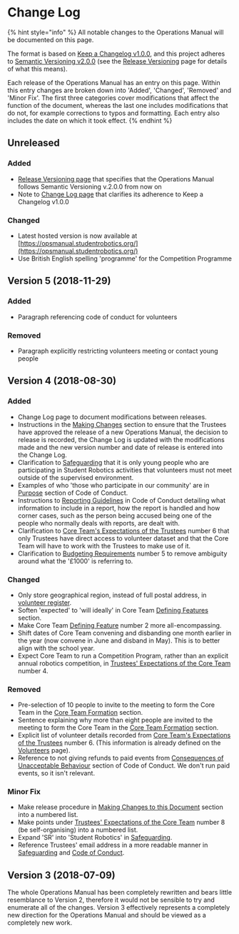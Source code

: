 # Change Log

{% hint style="info" %}
All notable changes to the Operations Manual will be documented on this page.

The format is based on [Keep a Changelog v1.0.0](https://keepachangelog.com/en/1.0.0/), and this project adheres to [Semantic Versioning v2.0.0](https://semver.org/spec/v2.0.0.html) \(see the [Release Versioning](release-versioning.md) page for details of what this means\).

Each release of the Operations Manual has an entry on this page. Within this entry changes are broken down into 'Added', 'Changed', 'Removed' and 'Minor Fix'. The first three categories cover modifications that affect the function of the document, whereas the last one includes modifications that do not, for example corrections to typos and formatting. Each entry also includes the date on which it took effect.
{% endhint %}

## Unreleased

### Added

* [Release Versioning page](release-versioning.md) that specifies that the Operations Manual follows Semantic Versioning v.2.0.0 from now on
* Note to [Change Log page](change-log.md) that clarifies its adherence to Keep a Changelog v1.0.0

### Changed

* Latest hosted version is now available at [https://opsmanual.studentrobotics.org/](https://opsmanual.studentrobotics.org/)
* Use British English spelling 'programme' for the Competition Programme

## Version 5 \(2018-11-29\)

### **Added** 

* Paragraph referencing code of conduct for volunteers

### **Removed**

* Paragraph explicitly restricting volunteers meeting or contact young people 

## Version 4 \(2018-08-30\)

### Added

* Change Log page to document modifications between releases.
* Instructions in the [Making Changes](./#making-changes-to-this-document) section to ensure that the Trustees have approved the release of a new Operations Manual, the decision to release is recorded, the Change Log is updated with the modifications made and the new version number and date of release is entered into the Change Log.
* Clarification to [Safeguarding](../about-the-charity/safeguarding.md) that it is only young people who are participating in Student Robotics activities that volunteers must not meet outside of the supervised environment.
* Examples of who 'those who participate in our community' are in [Purpose](../about-the-charity/code-of-conduct.md#1-purpose) section of Code of Conduct.
* Instructions to [Reporting Guidelines](../about-the-charity/code-of-conduct.md#6-reporting-guidelines) in Code of Conduct detailing what information to include in a report, how the report is handled and how corner cases, such as the person being accused being one of the people who normally deals with reports, are dealt with.
* Clarification to [Core Team's Expectations of the Trustees](../annual-robotics-competition/core-team.md#core-teams-expectations-of-the-trustees) number 6 that only Trustees have direct access to volunteer dataset and that the Core Team will have to work with the Trustees to make use of it.
* Clarification to [Budgeting Requirements](../annual-robotics-competition/money-matters.md#budgeting-requirements) number 5 to remove ambiguity around what the '£1000' is referring to.

### Changed

* Only store geographical region, instead of full postal address, in [volunteer register](../annual-robotics-competition/volunteers.md).
* Soften 'expected' to 'will ideally' in Core Team [Defining Features](../annual-robotics-competition/core-team.md#defining-features) section.
* Make Core Team [Defining Feature](../annual-robotics-competition/core-team.md#defining-features) number 2 more all-encompassing.
* Shift dates of Core Team convening and disbanding one month earlier in the year \(now convene in June and disband in May\). This is to better align with the school year.
* Expect Core Team to run a Competition Program, rather than an explicit annual robotics competition, in [Trustees' Expectations of the Core Team](../annual-robotics-competition/core-team.md#trustees-expectations-of-the-core-team) number 4.

### Removed

* Pre-selection of 10 people to invite to the meeting to form the Core Team in the [Core Team Formation](../annual-robotics-competition/core-team.md#formation) section.
* Sentence explaining why more than eight people are invited to the meeting to form the Core Team in the [Core Team Formation](../annual-robotics-competition/core-team.md#formation) section.
* Explicit list of volunteer details recorded from [Core Team's Expectations of the Trustees](../annual-robotics-competition/core-team.md#core-teams-expectations-of-the-trustees) number 6. \(This information is already defined on the [Volunteers](../annual-robotics-competition/volunteers.md) page\).
* Reference to not giving refunds to paid events from [Consequences of Unacceptable Behaviour](../about-the-charity/code-of-conduct.md#5-consequences-of-unacceptable-behaviour) section of Code of Conduct. We don't run paid events, so it isn't relevant.

### Minor Fix

* Make release procedure in [Making Changes to this Document](./#making-changes-to-this-document) section into a numbered list.
* Make points under [Trustees' Expectations of the Core Team](../annual-robotics-competition/core-team.md#trustees-expectations-of-the-core-team) number 8 \(be self-organising\) into a numbered list.
* Expand 'SR' into 'Student Robotics' in [Safeguarding](../about-the-charity/safeguarding.md).
* Reference Trustees' email address in a more readable manner in [Safeguarding](../about-the-charity/safeguarding.md) and [Code of Conduct](../about-the-charity/code-of-conduct.md).

## Version 3 \(2018-07-09\)

The whole Operations Manual has been completely rewritten and bears little resemblance to Version 2, therefore it would not be sensible to try and enumerate all of the changes. Version 3 effectively represents a completely new direction for the Operations Manual and should be viewed as a completely new work.

